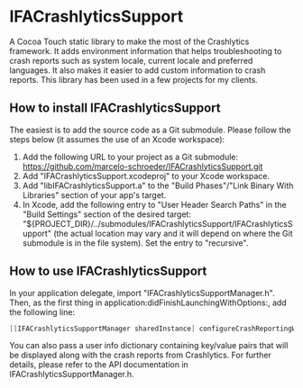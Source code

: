 # IFACrashlyticsSupport #

A Cocoa Touch static library to make the most of the Crashlytics framework. It adds environment information that helps troubleshooting to crash reports such as system locale, current locale and preferred languages. It also makes it easier to add custom information to crash reports.
This library has been used in a few projects for my clients.

## How to install IFACrashlyticsSupport ##

The easiest is to add the source code as a Git submodule. Please follow the steps below (it assumes the use of an Xcode workspace):

1. Add the following URL to your project as a Git submodule: https://github.com/marcelo-schroeder/IFACrashlyticsSupport.git
2. Add "IFACrashlyticsSupport.xcodeproj" to your Xcode workspace.
3. Add "libIFACrashlyticsSupport.a" to the "Build Phases"/"Link Binary With Libraries" section of your app's target.
4. In Xcode, add the following entry to "User Header Search Paths" in the "Build Settings" section of the desired target: "${PROJECT_DIR}/../submodules/IFACrashlyticsSupport/IFACrashlyticsSupport" (the actual location may vary and it will depend on where the Git submodule is in the file system). Set the entry to "recursive".

## How to use IFACrashlyticsSupport ##

In your application delegate, import "IFACrashlyticsSupportManager.h". Then, as the first thing in application:didFinishLaunchingWithOptions:, add the following line:


```Objective-C
[[IFACrashlyticsSupportManager sharedInstance] configureCrashReportingWithUserInfo:nil];
```

You can also pass a user info dictionary containing key/value pairs that will be displayed along with the crash reports from Crashlytics. For further details, please refer to the API documentation in IFACrashlyticsSupportManager.h.
